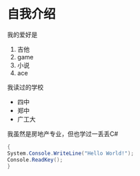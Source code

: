 # 自我介绍

我的爱好是
1. 吉他
2. game
3. 小说
4. ace

我读过的学校

* 四中
* 郑中
* 广工大
    
我虽然是房地产专业，但也学过一丢丢C#
```C#
{ 
System.Console.WriteLine("Hello World!"); 
Console.ReadKey();
} 
